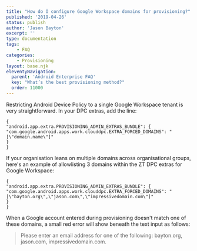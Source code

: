 ```yaml
---
title: "How do I configure Google Workspace domains for provisioning?"
published: '2019-04-26'
status: publish
author: 'Jason Bayton'
excerpt: ''
type: documentation
tags: 
    - FAQ
categories:
    - Provisioning
layout: base.njk
eleventyNavigation:
  parent: 'Android Enterprise FAQ'
  key: "What’s the best provisioning method?"
  order: 11000
--- 
```

Restricting Android Device Policy to a single Google Workspace tenant is very straightforward. In your DPC extras, add the line:

```
{
"android.app.extra.PROVISIONING_ADMIN_EXTRAS_BUNDLE": {
"com.google.android.apps.work.clouddpc.EXTRA_FORCED_DOMAINS": "[\"domain.name\"]"
}
}
```

If your organisation leans on multiple domains across organisational groups, here's an example of allowlisting 3 domains within the ZT DPC extras for Google Workspace:

```
{
"android.app.extra.PROVISIONING_ADMIN_EXTRAS_BUNDLE": {
"com.google.android.apps.work.clouddpc.EXTRA_FORCED_DOMAINS": "[\"bayton.org\",\"jason.com\",\"impressivedomain.com\"]"
}
}
```

When a Google account entered during provisioning doesn't match one of these domains, a small red error will show beneath the text input as follows:

> Please enter an email address for one of the following: bayton.org, jason.com, impressivedomain.com.
